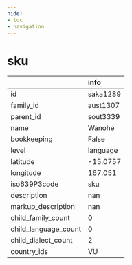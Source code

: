 ```yaml
---
hide:
- toc
- navigation
---
```

# sku
|                      | info     |
|:---------------------|:---------|
| id                   | saka1289 |
| family_id            | aust1307 |
| parent_id            | sout3339 |
| name                 | Wanohe   |
| bookkeeping          | False    |
| level                | language |
| latitude             | -15.0757 |
| longitude            | 167.051  |
| iso639P3code         | sku      |
| description          | nan      |
| markup_description   | nan      |
| child_family_count   | 0        |
| child_language_count | 0        |
| child_dialect_count  | 2        |
| country_ids          | VU       |
